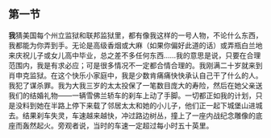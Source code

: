 ## 第一节

<strong>我</strong>猜美国每个州立监狱和联邦监狱里，都有像我这样的一号人物，不论什么东西，我都能为你弄到手。无论是高级香烟或大麻（如果你偏好此道的话）或弄瓶白兰地来庆祝儿子或女儿高中毕业，总之差不多任何东西……我的意思是说，只要在合理范围内，我是有求必应；可是很多情况不一定都合情合理的。我刚满二十岁就来到肖申克监狱。在这个快乐小家庭中，我是少数肯痛痛快快承认自己干了什么的人。我犯了谋杀罪。我为大我三岁的太太投保了一笔数目庞大的寿险，然后在她父亲送我们的结婚礼物——一辆雪佛兰轿车的刹车上动了手脚。一切都正如我的计划，只是没料到她在半路上停下来载了邻居太太和她的小儿子，他们正一起下城堡山进城去。结果刹车失灵，车速越来越快，冲过路边树丛，撞上了一座内战纪念雕像的底座而轰然起火。旁观者说，当时的车速一定超过每小时五十英里。